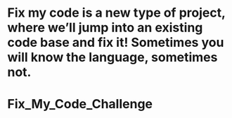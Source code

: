 # Fix my code is a new type of project, where we’ll jump into an existing code base and fix it! Sometimes you will know the language, sometimes not.
# Fix_My_Code_Challenge
